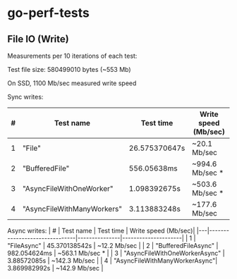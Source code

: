 # go-perf-tests

## File IO (Write)

Measurements per 10 iterations of each test:

Test file size: 580499010 bytes (~553 Mb)

On SSD, 1100 Mb/sec measured write speed

Sync writes:

| # | Test name                     | Test time     | Write speed (Mb/sec)|
|---|-------------------------------|---------------|---------------------|
| 1 | "File"                        | 26.575370647s | ~20.1  Mb/sec       |
| 2 | "BufferedFile"                | 556.05638ms   | ~994.6 Mb/sec *     |
| 3 | "AsyncFileWithOneWorker"      | 1.098392675s  | ~503.6 Mb/sec *     |
| 4 | "AsyncFileWithManyWorkers"    | 3.113883248s  | ~177.6 Mb/sec       |

Async writes:
| # | Test name                     | Test time     | Write speed (Mb/sec)|
|---|-------------------------------|---------------|---------------------|
| 1 | "FileAsync"                   | 45.370138542s | ~12.2  Mb/sec       |
| 2 | "BufferedFileAsync"           | 982.054624ms  | ~563.1 Mb/sec *     |
| 3 | "AsyncFileWithOneWorkerAsync" | 3.88572085s   | ~142.3 Mb/sec       |
| 4 | "AsyncFileWithManyWorkerAsync"| 3.869982992s  | ~142.9 Mb/sec       |
